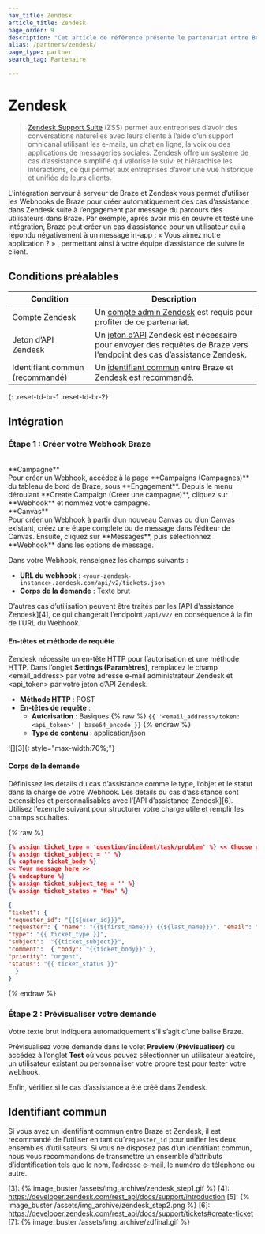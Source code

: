 ```yaml
---
nav_title: Zendesk
article_title: Zendesk
page_order: 9
description: "Cet article de référence présente le partenariat entre Braze et Zendesk, une suite d’assistance populaire qui vous permet d’utiliser des Webhooks de Braze pour synchroniser les données d’assistance entre les deux plateformes."
alias: /partners/zendesk/
page_type: partner
search_tag: Partenaire

---
```


# Zendesk

> [Zendesk Support Suite](https://www.zendesk.com/support-suite/) (ZSS) permet aux entreprises d’avoir des conversations naturelles avec leurs clients à l’aide d’un support omnicanal utilisant les e-mails, un chat en ligne, la voix ou des applications de messageries sociales. Zendesk offre un système de cas d’assistance simplifié qui valorise le suivi et hiérarchise les interactions, ce qui permet aux entreprises d’avoir une vue historique et unifiée de leurs clients.

L’intégration serveur à serveur de Braze et Zendesk vous permet d’utiliser les Webhooks de Braze pour créer automatiquement des cas d’assistance dans Zendesk suite à l’engagement par message du parcours des utilisateurs dans Braze. Par exemple, après avoir mis en œuvre et testé une intégration, Braze peut créer un cas d’assistance pour un utilisateur qui a répondu négativement à un message in-app : « Vous aimez notre application ? » , permettant ainsi à votre équipe d’assistance de suivre le client.  

## Conditions préalables

| Condition | Description |
|---|---|
| Compte Zendesk | Un [compte admin Zendesk](https://`<your-zendesk-instance>`.zendesk.com/agent/admin) est requis pour profiter de ce partenariat. |
| Jeton d’API Zendesk | Un [jeton d’API][2] Zendesk est nécessaire pour envoyer des requêtes de Braze vers l’endpoint des cas d’assistance Zendesk. |
| Identifiant commun (recommandé) | Un [identifiant commun](#common-identifier) entre Braze et Zendesk est recommandé. |
{: .reset-td-br-1 .reset-td-br-2}

## Intégration

### Étape 1 : Créer votre Webhook Braze
<br>
**Campagne**<br>Pour créer un Webhook, accédez à la page **Campaigns (Campagnes)** du tableau de bord de Braze, sous **Engagement**. Depuis le menu déroulant **Create Campaign (Créer une campagne)**, cliquez sur **Webhook** et nommez votre campagne.<br>
**Canvas**<br>Pour créer un Webhook à partir d’un nouveau Canvas ou d’un Canvas existant, créez une étape complète ou de message dans l’éditeur de Canvas. Ensuite, cliquez sur **Messages**, puis sélectionnez **Webhook** dans les options de message.

Dans votre Webhook, renseignez les champs suivants :
- **URL du webhook** : `<your-zendesk-instance>.zendesk.com/api/v2/tickets.json`
- **Corps de la demande** : Texte brut

D’autres cas d’utilisation peuvent être traités par les [API d’assistance Zendesk][4], ce qui changerait l’endpoint `/api/v2/` en conséquence à la fin de l’URL du Webhook.

#### En-têtes et méthode de requête

Zendesk nécessite un en-tête HTTP pour l’autorisation et une méthode HTTP. Dans l’onglet **Settings (Paramètres)**, remplacez le champ <email_address> par votre adresse e-mail administrateur Zendesk et <api_token> par votre jeton d’API Zendesk.

- **Méthode HTTP** : POST
- **En-têtes de requête** :
  - **Autorisation** : Basiques {% raw %} `{{ '<email_address>/token:<api_token>' | base64_encode }}` {% endraw %}
  - **Type de contenu** : application/json

![][3]{: style="max-width:70%;"}

#### Corps de la demande

Définissez les détails du cas d’assistance comme le type, l’objet et le statut dans la charge de votre Webhook. Les détails du cas d’assistance sont extensibles et personnalisables avec l’[API d’assistance Zendesk][6]. Utilisez l’exemple suivant pour structurer votre charge utile et remplir les champs souhaités.

{% raw %}
```json
{% assign ticket_type = 'question/incident/task/problem' %} << Choose one >>
{% assign ticket_subject = '' %}
{% capture ticket_body %}
<< Your message here >>
{% endcapture %}
{% assign ticket_subject_tag = '' %}
{% assign ticket_status = 'New' %}

{
"ticket": {
"requester_id": "{{${user_id}}}", 
"requester": { "name": "{{${first_name}}} {{${last_name}}}", "email": "{{${email_address}}}", "phone": "{{${phone_number}}}"},
"type": "{{ ticket_type }}",
"subject":  "{{ticket_subject}}",
"comment":  { "body": "{{ticket_body}}" },
"priority": "urgent",
"status": "{{ ticket_status }}"
  }
}
```
{% endraw %}

### Étape 2 : Prévisualiser votre demande

Votre texte brut indiquera automatiquement s’il s’agit d’une balise Braze.

Prévisualisez votre demande dans le volet **Preview (Prévisualiser)** ou accédez à l’onglet **Test** où vous pouvez sélectionner un utilisateur aléatoire, un utilisateur existant ou personnaliser votre propre test pour tester votre webhook.

Enfin, vérifiez si le cas d’assistance a été créé dans Zendesk.

## Identifiant commun

Si vous avez un identifiant commun entre Braze et Zendesk, il est recommandé de l’utiliser en tant qu’`requester_id` pour unifier les deux ensembles d’utilisateurs. Si vous ne disposez pas d’un identifiant commun, nous vous recommandons de transmettre un ensemble d’attributs d’identification tels que le nom, l’adresse e-mail, le numéro de téléphone ou autre.

[1]: {{site.baseurl}}/user_guide/data_and_analytics/user_data_collection/user_profile_lifecycle/
[2]: https://support.zendesk.com/hc/en-us/articles/226022787-Generating-a-new-API-token-\
[3]: {% image_buster /assets/img_archive/zendesk_step1.gif %}
[4]: https://developer.zendesk.com/rest_api/docs/support/introduction
[5]: {% image_buster /assets/img_archive/zendesk_step2.png %}
[6]: https://developer.zendesk.com/rest_api/docs/support/tickets#create-ticket
[7]: {% image_buster /assets/img_archive/zdfinal.gif %}